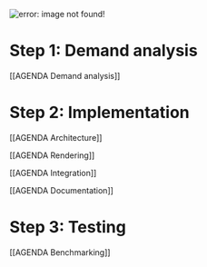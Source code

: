 ![error: image not found!](https://raw.githubusercontent.com/inexorgame/visualisations/ee7c9356415c966670637256c8a57e75d2071265/agenda/agenda_logo_2.png)

# Step 1: Demand analysis
[[AGENDA Demand analysis]]

# Step 2: Implementation
[[AGENDA Architecture]]

[[AGENDA Rendering]]

[[AGENDA Integration]]

[[AGENDA Documentation]]

# Step 3: Testing
[[AGENDA Benchmarking]]

